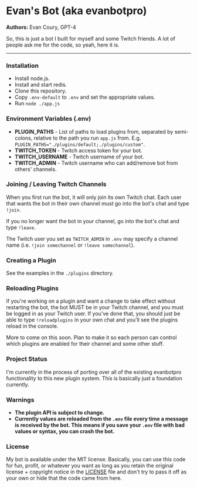 # Evan's Bot (aka evanbotpro)

**Authors:** Evan Coury, GPT-4

So, this is just a bot I built for myself and some Twitch friends. A lot of people ask me for the code, so yeah, here it is.


----

### Installation

- Install node.js.
- Install and start redis.
- Clone this repository.
- Copy `.env-default` to `.env` and set the appropriate values.
- Run `node ./app.js`

### Environment Variables (.env)

- **PLUGIN_PATHS** - List of paths to load plugins from, separated by semi-colons, relative to the path you run `app.js` from. E.g. `PLUGIN_PATHS="./plugins/default;./plugins/custom"`.
- **TWITCH_TOKEN** - Twitch access token for your bot.
- **TWITCH_USERNAME** - Twitch username of your bot.
- **TWITCH_ADMIN** - Twitch username who can add/remove bot from others' channels.

### Joining / Leaving Twitch Channels

When you first run the bot, it will only join its own Twitch chat. Each user that wants the bot in their own channel must go into the bot's chat and type `!join`.

If you no longer want the bot in your channel, go into the bot's chat and type `!leave`.

The Twitch user you set as `TWITCH_ADMIN` in `.env` may specify a channel name (i.e. `!join somechannel` or `!leave somechannel`).

### Creating a Plugin

See the examples in the `./plugins` directory.

### Reloading Plugins

If you're working on a plugin and want a change to take effect without restarting the bot, the bot MUST be in your Twitch channel, and you must be logged in as your Twitch user. If you've done that, you should just be able to type `!reloadplugins` in your own chat and you'll see the plugins reload in the console.

More to come on this soon. Plan to make it so each person can control which plugins are enabled for their channel and some other stuff.

### Project Status

I'm currently in the process of porting over all of the existing evanbotpro functionality to this new plugin system. This is basically just a foundation currently.

### Warnings

- **The plugin API is subject to change.**
- **Currently values are reloaded from the `.env` file every time a message is received by the bot. This means if you save your `.env` file with bad values or syntax, you can crash the bot.**

### License

My bot is available under the MIT license. Basically, you can use this code for fun, profit, or whatever you want as long as you retain the original license + copyright notice in the [LICENSE](./LICENSE) file and don't try to pass it off as your own or hide that the code came from here.
